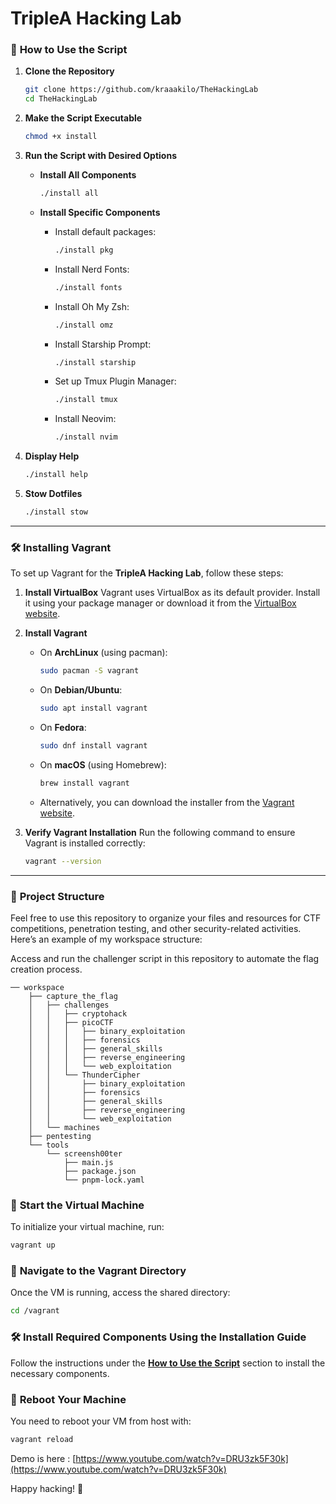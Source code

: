 # TripleA Hacking Lab

### 🔧 **How to Use the Script**

1. **Clone the Repository**
    ```bash
    git clone https://github.com/kraaakilo/TheHackingLab
    cd TheHackingLab
    ```

2. **Make the Script Executable**
    ```bash
    chmod +x install
    ```

3. **Run the Script with Desired Options**

    - **Install All Components**
      ```bash
      ./install all
      ```

    - **Install Specific Components**

      - Install default packages:
        ```bash
        ./install pkg
        ```

      - Install Nerd Fonts:
        ```bash
        ./install fonts
        ```

      - Install Oh My Zsh:
        ```bash
        ./install omz
        ```

      - Install Starship Prompt:
        ```bash
        ./install starship
        ```

      - Set up Tmux Plugin Manager:
        ```bash
        ./install tmux
        ```

      - Install Neovim:
        ```bash
        ./install nvim
        ```


4. **Display Help**
    ```bash
    ./install help
    ```

5. **Stow Dotfiles**
    ```bash
    ./install stow
    ```

---

### 🛠️ **Installing Vagrant**

To set up Vagrant for the **TripleA Hacking Lab**, follow these steps:

1. **Install VirtualBox**
   Vagrant uses VirtualBox as its default provider. Install it using your package manager or download it from the [VirtualBox website](https://www.virtualbox.org/).

2. **Install Vagrant**

   - On **ArchLinux** (using pacman):
     ```bash
     sudo pacman -S vagrant
     ```

   - On **Debian/Ubuntu**:
     ```bash
     sudo apt install vagrant
     ```

   - On **Fedora**:
     ```bash
     sudo dnf install vagrant
     ```

   - On **macOS** (using Homebrew):
     ```bash
     brew install vagrant
     ```

   - Alternatively, you can download the installer from the [Vagrant website](https://www.vagrantup.com/downloads).

3. **Verify Vagrant Installation**
   Run the following command to ensure Vagrant is installed correctly:
   ```bash
   vagrant --version
   ```

---

### 📁 **Project Structure**

Feel free to use this repository to organize your files and resources for CTF competitions, penetration testing, and other security-related activities. Here’s an example of my workspace structure:

Access and run the challenger script in this repository to automate the flag creation process.

```plaintext
── workspace
    ├── capture_the_flag
    │   ├── challenges
    │   │   ├── cryptohack
    │   │   ├── picoCTF
    │   │   │   ├── binary_exploitation
    │   │   │   ├── forensics
    │   │   │   ├── general_skills
    │   │   │   ├── reverse_engineering
    │   │   │   └── web_exploitation
    │   │   └── ThunderCipher
    │   │       ├── binary_exploitation
    │   │       ├── forensics
    │   │       ├── general_skills
    │   │       ├── reverse_engineering
    │   │       └── web_exploitation
    │   └── machines
    ├── pentesting
    └── tools
        └── screensh00ter
            ├── main.js
            ├── package.json
            └── pnpm-lock.yaml
```

### 🚀 **Start the Virtual Machine**
To initialize your virtual machine, run:
```bash
vagrant up
```

### 🔄 **Navigate to the Vagrant Directory**
Once the VM is running, access the shared directory:
```bash
cd /vagrant
```

### 🛠️ **Install Required Components Using the Installation Guide**
Follow the instructions under the **[How to Use the Script](#-how-to-use-the-script)** section to install the necessary components.

### 🔄 **Reboot Your Machine**
You need to reboot your VM from host with:
```bash
vagrant reload
```
Demo is here : [https://www.youtube.com/watch?v=DRU3zk5F30k](https://www.youtube.com/watch?v=DRU3zk5F30k)

Happy hacking! 🥷
